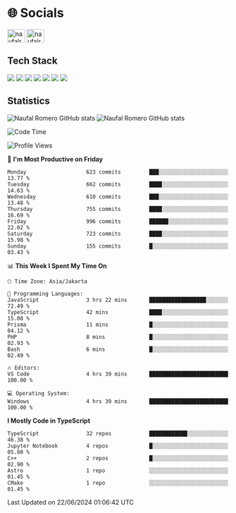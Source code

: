 <h1 align="">🌐 Socials</h1>
<p align="left">
<a href="https://linkedin.com/in/naufal-romero-putra-pratama-9ab816177/" target="blank"><img align="center" src="https://raw.githubusercontent.com/rahuldkjain/github-profile-readme-generator/master/src/images/icons/Social/linked-in-alt.svg" alt="naufalromero" height="30" width="40" /></a>
<a href="https://instagram.com/naufalromero" target="blank"><img align="center" src="https://raw.githubusercontent.com/rahuldkjain/github-profile-readme-generator/master/src/images/icons/Social/instagram.svg" alt="naufalromero" height="30" width="40" /></a>
</p>


<h2 align="">Tech Stack</h2>
<div align="">
  <img src="https://img.shields.io/badge/next.js-000000?style=for-the-badge&logo=nextdotjs&logoColor=white"/>
 <img src="https://img.shields.io/badge/typescript-%23007ACC.svg?style=for-the-badge&logo=typescript&logoColor=white"/>
 <img src="https://img.shields.io/badge/react-%2320232a.svg?style=for-the-badge&logo=react&logoColor=%2361DAFB"/>
 <img src="https://img.shields.io/badge/tailwindcss-%2338B2AC.svg?style=for-the-badge&logo=tailwind-css&logoColor=white"/>
 <img src="https://img.shields.io/badge/Prisma-3982CE?style=for-the-badge&logo=Prisma&logoColor=white"/>
 <img src="https://img.shields.io/badge/javascript-%23323330.svg?style=for-the-badge&logo=javascript&logoColor=%23F7DF1E"/>
 <img src="https://img.shields.io/badge/java-%23ED8B00.svg?style=for-the-badge&logo=openjdk&logoColor=white"/>
</div>


<h2 align="">Statistics</h2>
<div align="">
<img src="https://github-readme-stats-xi-nine-74.vercel.app/api?username=romves&show_icons=true&theme=tokyonight&include_all_commits=true&count_private=true" alt="Naufal Romero GitHub stats"/>
<img src="https://github-readme-stats-xi-nine-74.vercel.app/api/top-langs/?username=romves&theme=tokyonight&hide_border=false&include_all_commits=true&count_private=true&layout=compact" alt="Naufal Romero GitHub stats"/>
</div>

<!--START_SECTION:waka-->
![Code Time](http://img.shields.io/badge/Code%20Time-1%2C239%20hrs%2015%20mins-blue)

![Profile Views](http://img.shields.io/badge/Profile%20Views-0-blue)

📅 **I'm Most Productive on Friday** 

```text
Monday                   623 commits         ███░░░░░░░░░░░░░░░░░░░░░░   13.77 % 
Tuesday                  662 commits         ████░░░░░░░░░░░░░░░░░░░░░   14.63 % 
Wednesday                610 commits         ███░░░░░░░░░░░░░░░░░░░░░░   13.48 % 
Thursday                 755 commits         ████░░░░░░░░░░░░░░░░░░░░░   16.69 % 
Friday                   996 commits         ██████░░░░░░░░░░░░░░░░░░░   22.02 % 
Saturday                 723 commits         ████░░░░░░░░░░░░░░░░░░░░░   15.98 % 
Sunday                   155 commits         █░░░░░░░░░░░░░░░░░░░░░░░░   03.43 % 
```


📊 **This Week I Spent My Time On** 

```text
🕑︎ Time Zone: Asia/Jakarta

💬 Programming Languages: 
JavaScript               3 hrs 22 mins       ██████████████████░░░░░░░   72.49 % 
TypeScript               42 mins             ████░░░░░░░░░░░░░░░░░░░░░   15.08 % 
Prisma                   11 mins             █░░░░░░░░░░░░░░░░░░░░░░░░   04.12 % 
PHP                      8 mins              █░░░░░░░░░░░░░░░░░░░░░░░░   02.93 % 
Bash                     6 mins              █░░░░░░░░░░░░░░░░░░░░░░░░   02.49 % 

🔥 Editors: 
VS Code                  4 hrs 39 mins       █████████████████████████   100.00 % 

💻 Operating System: 
Windows                  4 hrs 39 mins       █████████████████████████   100.00 % 
```

**I Mostly Code in TypeScript** 

```text
TypeScript               32 repos            ████████████░░░░░░░░░░░░░   46.38 % 
Jupyter Notebook         4 repos             █░░░░░░░░░░░░░░░░░░░░░░░░   05.80 % 
C++                      2 repos             █░░░░░░░░░░░░░░░░░░░░░░░░   02.90 % 
Astro                    1 repo              ░░░░░░░░░░░░░░░░░░░░░░░░░   01.45 % 
CMake                    1 repo              ░░░░░░░░░░░░░░░░░░░░░░░░░   01.45 % 
```




 Last Updated on 22/06/2024 01:06:42 UTC
<!--END_SECTION:waka-->
